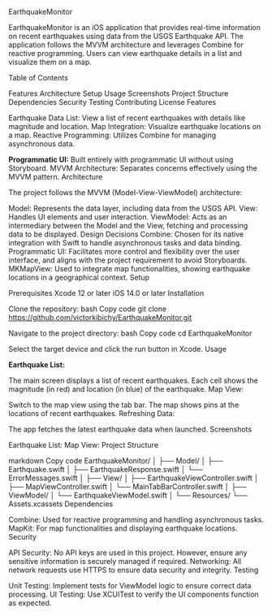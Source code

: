 EarthquakeMonitor

EarthquakeMonitor is an iOS application that provides real-time information on recent earthquakes using data from the USGS Earthquake API. The application follows the MVVM architecture and leverages Combine for reactive programming. Users can view earthquake details in a list and visualize them on a map.

Table of Contents

Features
Architecture
Setup
Usage
Screenshots
Project Structure
Dependencies
Security
Testing
Contributing
License
Features

Earthquake Data List: View a list of recent earthquakes with details like magnitude and location.
Map Integration: Visualize earthquake locations on a map.
Reactive Programming: Utilizes Combine for managing asynchronous data.


**Programmatic UI:** Built entirely with programmatic UI without using Storyboard.
MVVM Architecture: Separates concerns effectively using the MVVM pattern.
Architecture

The project follows the MVVM (Model-View-ViewModel) architecture:

Model: Represents the data layer, including data from the USGS API.
View: Handles UI elements and user interaction.
ViewModel: Acts as an intermediary between the Model and the View, fetching and processing data to be displayed.
Design Decisions
Combine: Chosen for its native integration with Swift to handle asynchronous tasks and data binding.
Programmatic UI: Facilitates more control and flexibility over the user interface, and aligns with the project requirement to avoid Storyboards.
MKMapView: Used to integrate map functionalities, showing earthquake locations in a geographical context.
Setup

Prerequisites
Xcode 12 or later
iOS 14.0 or later
Installation

Clone the repository:
bash
Copy code
git clone https://github.com/victorkibichy/EarthquakeMonitor.git

Navigate to the project directory:
bash
Copy code
cd EarthquakeMonitor

Select the target device and click the run button in Xcode.
Usage

**Earthquake List:**

The main screen displays a list of recent earthquakes.
Each cell shows the magnitude (in red) and location (in blue) of the earthquake.
Map View:

Switch to the map view using the tab bar.
The map shows pins at the locations of recent earthquakes.
Refreshing Data:

The app fetches the latest earthquake data when launched.
Screenshots

Earthquake List:
Map View:
Project Structure

markdown
Copy code
EarthquakeMonitor/
│
├── Model/
│   ├── Earthquake.swift
│   ├── EarthquakeResponse.swift
│   └── ErrorMessages.swift
│
├── View/
│   ├── EarthquakeViewController.swift
│   ├── MapViewController.swift
│   └── MainTabBarController.swift
│
├── ViewModel/
│   └── EarthquakeViewModel.swift
│
└── Resources/
    └── Assets.xcassets
Dependencies

Combine: Used for reactive programming and handling asynchronous tasks.
MapKit: For map functionalities and displaying earthquake locations.
Security

API Security: No API keys are used in this project. However, ensure any sensitive information is securely managed if required.
Networking: All network requests use HTTPS to ensure data security and integrity.
Testing

Unit Testing: Implement tests for ViewModel logic to ensure correct data processing.
UI Testing: Use XCUITest to verify the UI components function as expected.
